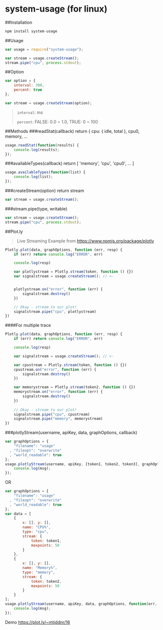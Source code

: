 # system-usage (for linux)

##Installation
```javascript
npm install system-usage 
```

##Usage
```javascript
var usage = require("system-usage");

var stream = usage.createStream();
stream.pipe("cpu", process.stdout);
```

##Option
```javascript
var option = { 
	interval: 300,
	percent: true 
};

var stream = usage.createStream(option);
```
>`interval`: ms
>
> `percent`: FALSE: 0.0 ~ 1.0, TRUE: 0 ~ 100


##Methods
###readStat(callback) return { cpu: { idle, total }, cpu0, memory, ...
```javascript
usage.readStat(function(results) {
    console.log(results);
});
```
###availableTypes(callback) return [ 'memory', 'cpu', 'cpu0', ... ]
```javascript
usage.availableTypes(function(list) {
	console.log(list);
});
```
###createStream(option) return stream
```javascript
var stream = usage.createStream();
```
###stream.pipe(type, writable)
```javascript
var stream = usage.createStream();
stream.pipe("cpu", process.stdout);
```

##Plot.ly 

> Live Streaming Example from https://www.npmjs.org/package/plotly

```javascript
Plotly.plot(data, graphOptions, function (err, resp) {
    if (err) return console.log("ERROR", err)

    console.log(resp)

    var plotlystream = Plotly.stream(token, function () {})
    var signalstream = usage.createStream(); // <-


    plotlystream.on("error", function (err) {
        signalstream.destroy()
    })

    // Okay - stream to our plot!
    signalstream.pipe("cpu", plotlystream)
})
```

####For multiple trace
```javascript
Plotly.plot(data, graphOptions, function (err, resp) {
    if (err) return console.log("ERROR", err)

    console.log(resp)

    var signalstream = usage.createStream(); // <-

    var cpustream = Plotly.stream(token, function () {})
    cpustream.on("error", function (err) {
        signalstream.destroy()
    })

    var memorystream = Plotly.stream(token2, function () {})
    memorystream.on("error", function (err) {
        signalstream.destroy()
    })
    
    // Okay - stream to our plot!
    signalstream.pipe("cpu", cpustream)
    signalstream.pipe("memory", memorystream)
})
```

###plotlyStream(username, apiKey, data, graphOptions, callback)
```javascript
var graphOptions = {
    "filename": "usage"
  , "fileopt": "overwrite"
  , "world_readable": true
};
usage.plotlyStream(username, apiKey, [token1, token2, token3], graphOptions, function(err, msg) {
	console.log(msg);
});
```
OR
```javascript
var graphOptions = {
    "filename": "usage"
  , "fileopt": "overwrite"
  , "world_readable": true
};
var data = [
    {
    	x: [], y: [], 
    	name: "CPU%", 
    	type: "cpu", 
    	stream: { 	
    		token: token1, 
			maxpoints: 50 
		}
	},
    {
    	x: [], y: [], 
    	name: "Memory%", 
    	type: "memory", 
    	stream: { 	
    		token: token2, 
			maxpoints: 50 
		}
	}
];
usage.plotlyStream(username, apiKey, data, graphOptions, function(err, msg) {
	console.log(msg);
});
```

Demo https://plot.ly/~mtjddnr/16
